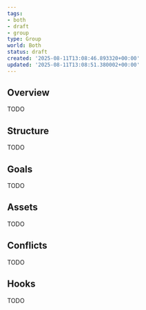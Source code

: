 ```yaml
---
tags:
- both
- draft
- group
type: Group
world: Both
status: draft
created: '2025-08-11T13:08:46.893320+00:00'
updated: '2025-08-11T13:08:51.380002+00:00'
---
```



## Overview

TODO
## Structure

TODO
## Goals

TODO
## Assets

TODO
## Conflicts

TODO
## Hooks

TODO
